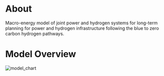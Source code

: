# About
Macro-energy model of joint power and hydrogen systems for long-term planning for power and hydrogen infrastructure following the blue to zero carbon hydrogen pathways.
# Model Overview
![model_chart](https://user-images.githubusercontent.com/56058936/233443256-9aca0dab-de9d-4478-b04d-646cf2a03487.png)
